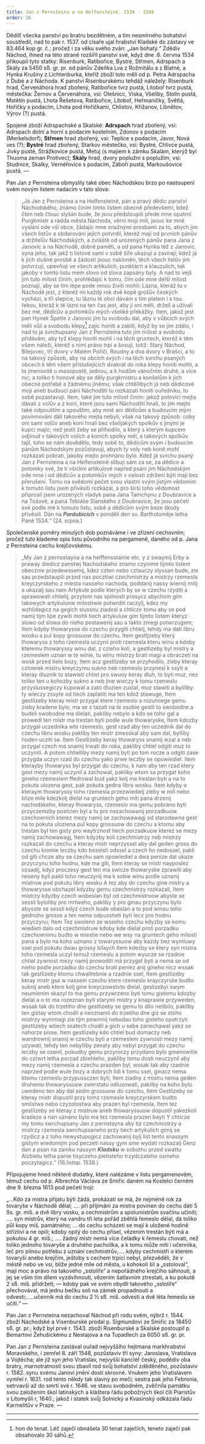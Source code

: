 ```yaml
---
title: Jan z Pernsteina a na Helfensteině. 1534 - 1544
order: 26
---
```

Dědilť všecka panství po bratru bezdětném, a tím nesmírného bohatství soustředil, nad to pak r. 1537. od císaře ujal hrabství Kladské do zástavy ve 83.464 kop gr. č.; pročež i za věku svého zván: „Jan bohatý.“ Zdědiv Náchod, ihned na této straně rozšířil panství své, když dne .6. června 1534 přikoupil tyto statky: Risenburk, Ratibořice, Bystré, Střmen, Adrspach a Skály za 5450 sß. gr. pr. od pánův Zdeňka Lva z Rožmitálu a z Blatné, a Hynka Krušiny z Lichtenburka, kteříž zboží toto měli od p. Petra Adrspacha z Dubé a z Náchoda. K panství Risenburskému tehdáž náležely: Risenburk hrad, Červenáhora hrad zbořený, Ratibořice tvrz pustá, Litoboř tvrz pustá, městečka: Žernov a Červenáhora, vsi: Olešnicc, Víska, Všeliby, Stolín pustá, Mstětín pustá, Lhota Řešetova, Ratibořice, Litoboř, Heřmaničky, Světlá, Hořičky s podacím, Lhota pod Hořičkami, Chlistov, Křižanov, Libnětov, Výrov (?) pustá.

Spojené zboží Adrspachské a Skalské: **Adrspach** hrad zbořený, vsi: Adrspach dolní a horní s podacím kostelním, Zdonov s podacím (Merkelsdorf); **Střmen** hrad zbořený, vsi: Teplice s podacím, Javor, Nová ves (?); **Bystré** hrad zbořený, Starkov městečko, vsi: Bystré, Chlivce pustá, Jivky pusté, Strážkovice pustá, Metuj (s majiem k zámku Skalám, kterýž byl Thuoma zeman Protivec); **Skály** hrad, dvory poplužní s poplužím, vsi: Studnice, Skalky, Vernéřovice s podacím, Záboří pustá, Markoušovice pustá. —

Pan Jan z Pernsteina obmyslily také obec Náchodskou brzo po nastoupení svém novým listem nadacím v tato slova:

> „Já Jan z Pernsteina a na Helfensteině, pán a pravý dědic panství Náchodského, známo činím tímto listem obecně předevšemi, kdež čten neb čtouc slyšán bude, že jsou předstoupili přede mne opatrní Purgkmistr a radda města Náchoda, věrní moji milí, jsouc ke mně vysláni ode vší obce, žádajíc mne snažnými prosbami za to, abych jim všech listův a obdarování jejich potvrdil, kteréž mají od prvních pánův a držitelův Náchodských, a zvláště od urozených pánův pana Jana z Janovic a na Náchodě, dobré paměti, a od pana Hynka též z Janovic, syna jeho, tak jakž ti listové sami v sobě šíře ukazují a zavírají; kdež já k jich slušné prosbě a žádosti jsouc nakloněn, těch všech listův jim potvrzuji, upevňuji ve všech artikulích, punktách a klauzulích, tak jakoby v tomto listu mém slovo od slova zapsány byly. A nad to vejš jim tuto milost činím, prohlédajíc k tomu, čím ode mne delší milost poznají, aby se tím lépe pode mnou živiti mohli: Lázna, kteráž tu v Náchodě jest, z kteréž mi každý rok dvě kopě grošův českých vychází, a tři slepice, tu láznu té obci dávám s tím platem i s tou. řekou, kteráž k té lázni na ten čas jest, aby ji oni měli, drželi a užívali bez mé, dědicův a potomkův mých všeliké překážky. Item, jakož jest pan Hynek Špetle z Janovic jim tu svobodu dal, aby v vůbcích svých měli vůli a svobodu klepy[^52] zajíc honiti a zabiti, když by se jim zdálo, i nad to já svrchupsaný Jan z Pernsteina tuto jim milost a svobodu přidávám, aby tyž klepy honiti mohli i na těch gruntech, kteréž k těm všem náleží, kteréž s nimi právo trpí a šosují, totiž: Starý Náchod, Bílejovec, tři dvory v Malém Poříči, Roudny a dva dvory v Brašci, a to na takový způsob, aby na obcích svých i na těch svrchu psaných obcech k těm všem příslušejících dvakrát do roka klepy honiti mohli, a to jmenovitě o.masopustě, jednou, a k hodům vánočním druhé, a více nic; a toliko ti honové aby se děly purgkmistru a konšelům k jich obecné potřebě a žádnému jinému; však chtěllibych já neb dědicové moji aneb budoucí páni Náchodští tu rozkázati honiti ouředníku, to sobě pozastavuji. Item, také jim tuto milost činím: jakož polovici mejta dávali z volův a z koní, které jsou sami Náchodští hnali, to jim mejto také odpouštím a spouštím, aby mně ani dědicům a budoucím mým povinnováni dáli takového mejta nebyli; však na takový způsob: coby oni sami volův aneb koní hnali bez všelijakých spolkův s jinými je kupci majíc; než jestli žeby se přihodilo, a který s kterým kupcem odjinud v takových volích a koních spolky měl, a takových spolkův tajil, toho se nám dovědělo, tedy sobě to, dědicům svým i budoucím pánům Náchodským pozůstavuji, abych ty voly neb koně mohl rozkázati pobrati, jakoby mejto prohnáno bylo. Kdež já svrchu psaný Jan z Pernsteina a na Helfensteině slibuji sám za se, za dědice a potomky své, že ti všickni artikulové napřed psáni jim Náchodským ode mne i od dědicův a potomkův mých v celosti zdrženi býti mají bez přerušení. Tomu na svědomí pečet svou vlastní svým jistým vědomím k tomuto listu jsem přivěsiti rozkázal, a pro širší toho vědomost připrosil jsem urozených vladyk pana Jana Tamchynu z Doubravice a na Tošově, a pana Tobiáše Slanského z Doubravice, že jsou pečeti své podle mé k tomuto listu, sobě a dědicům svým beze škody přivěsili. Dán na ***Pardubicích*** v pondělí den sv. Bartholoměje letha Páně 1534.“ (24. srpna.)

Společenské poměry minulých dob poznáváme i ve zřízení cechovním; pročež tuto klademe opis listu původního na pergameně, daného od p. Jana z Pernsteina cechu krejčovskému.

> „My Jan z pernsstayna a na helffensstainie etc. y z swaymij Erby a praway diedicz panstwj Nachodskeho znamo czynime tijmto listem obecznie przedewssemij, kdez czten nebo cztauczy slyssan bude, zie sau przedstaupili przed nas pocztiwi czechmistrzy a mistrzy rzemesla kreyczyrskeho z miesta nasseho nachoda, poddanij nassy wiernij milij a ukazalj sau nam Artykule podle kterych by se w czechu rzyditi a sprawowati chtielij, przytom nas spilnosti prosycz abychom gim takowych artykuluow milostiwie potwrditi raczylj, kdez my wzhlidagicz na gegich slussnu ziadosl a chticze tomu aby se pod namij tijm lipe zywiti mohli tiech artykuluw gim tijmto listem kteryz slowo od slowa do nieho postawenij sau a takto zniegi potwrzugem; Item kdyby thowarysse do czechu przygiti chtielj, tehdy ma dati libru wosku a pul kopy grossuow do czechu. Item gestljzeby který thowaryss z toho rzemesla uczynii proti rzemesla kteru winu a kdoby kteremu thowaryssy winu dal, z czieho koli, a gestlizeby byl mistry a rzemeslem uznan w te winie, tu winu mistrzy brati magi a obraczeti na wosk przed tielo bozy, Item acz gestlizeby se przyhodilo, zieby kteray czlowiek mistru kreyczymu sukno neb rzemeslo przynesl k ssyti a kteray dluzník to stawieti chtiel pro swuoy keray dluh, to byti muz, nez toliko ten u kohozby sukno a neb jine wieczy k tomu rzemeslu przyslussegiczy kupowal a zato dluzien zustal, muz stawiti a byliliby ty wieczy zssyte od tiech zaplatiti ma ten kdož stawuge, Item gestlizeby kteray mistr przygal ktere rzemeslo a rozumiege gemu zieby kradene bylo, ma se z tazati na te osobie gestli to swobodne a budeli swobodne ma dielati, pakliby nebylo a kdo se toho gal a prowedl ten mistr ma trestan byti podle wule thowaryske, Item kdozby przygal uczednika wto rzemeslo, gest rzad aby ten uczednik dal do czechu libru wosku pakliby ten mistr zmesskal aby sam dal, bylliby hoden ucziti se. Item Gestlizeby keray thowaryss snamij wzal a neb przygal czech ma snamij trwati do roka, pakliby chtiel odgiti muz to uczyniti. A potom chtielliby mezy namij byti po tom rocze a odgiti zase przygda uczyn rzad do czechu yako prwe leczby se opowiediel. Item kterayby thowaryss byl przygat do czechu, k nam aby ten rzad ktery gest mezy namij uczynil a zachowal, pakliby wtom sa przygat koho gineho rzemeslem ffedrowal bud yakz kolj ma trestan byti a na to pokuta ulozena gest, pak pokuta gedna libra wosku. Item kdyby o kteraym thowaryssy toho rzemesla przezwiedielj zieby w mili nebo blize mile kdezkolj dielal na gruntech geho miti pana drzenij nachodskeho, kteray thowaryss, rzemeslo ma gemu pobrano byti przyczemzby postizen byl a tu pro nezachowanij porzadkuow czechownich kterez mezy namij se zachowawagj od starodawna gest na to pokuta uloziena pul kopy grossuow do czechu a ktomu aby trestan byl ten gisty pro waytrznost tiech porzadkuow kterez se mezy namij zachowawagj, Item kdyzby koli czechmistrzy neb mistrzy rozkazali do czechu a kteray mistr neprzyssel aby dal geden gross do czechu kromie leczby kdo bezelsti odssel a czech ho nedossel, pakli od giti chcze aby se czechu sam opowiediel a dwa penize dal ukaze przyczynu toho hodnu, kde ma giti, Item kteray se mistr nayposlez ozsadij, kdyz proczesy gest ten ma swicze thowaryske zprawiti aby neseny byli pakli toho neuczynij ma k sobie winu podle uznanij mistruw pod pokutu libry wosku A tez aby do czechu gine mistry a thowarysse obchazel kdyzby gemu czechmistrzy rozkazali, Item mistrzy kdyzby czech wobeslan byl od czechmistruow abyste se sessli byloliby pro mrtweho, pakliby y pro ginau przyczynu bylo abysste se sessli kdyz czech bude obeslan a to pod winau toho gednoho grosse a ten nema odpusstieti byti lecz pro hodnu przyczynu; Item Tez swoleno ze wsseho czechu kdyzby se komu wiedieti dalo od czechmistruw kdoby kde dielal proti porzadku czechownimu budto w miestie nebo we wsy na gruntech geho milosti pana a bylo na koho uznano z towaryssuow aby kazdy bez wymluwy ssel pod pokutu dwau grossy bilaych Item kdezby se ktery syn mistra toho rzemesla uczyl temuž rzemeslu a potom wyucze se rzadnie chtiel zywnost mezy namij prowoditi má przygat byti a nema se od nieho podle porzadku do czechu brati peniez anij gineho nicz wssak tak gestlizeby ktomu chwalitebnie a rzadnie ssel, Item gestlizeby keray mistr gsa w nassem czechu ktere rzemeslo krayczyrske budto suknij aneb ktere kolj gine kreyczowstvto dielal, geslizebyi swym neumienim skazyl to ma gemu przywrzeno byti tomu gistemu kdozby dielal a o to ma rozeznan byti starymi mistry y knaprawie przyweden, wssak tak do trzetiho dne gestlizeby se gemu to dilo nelibilo, pakliby ten gistay wtom chodil a neoznamil do trzetiho dne giz se stoho mistrzy wynimagi zie tijm powinnij nebudau toho gisteho opatrzyti gestlizeby wtiech ssatech chodil a gich u sebe zanechawal yakz se nahorze pisse, Item gestlizeby kdo chtiel bud domaczy neb wandrownij snamij w czechu byti a rzemeslem zywnosti mezy namij uzywati, tehdy ten nebylliby zenaty aby nebyl przygat do czechu leczby se ozenil, pokudby gemu przyroczy przydano bylo gmenowitie do cztwrt letha porzad zbiehleho, pakliby tomu dosti neuczynil aby mezy namij rzemesla a czechu prazden byl, wssak tak aby rzadnie naprzed podle wule bozy a dobrych lidi k tomu ssel, ginacz nema ktomu rzemeslu przypussczen byti, Item ziadny z mistru nema geden druhemu thowaryssuow zwerstatu odluzowati, pakliby na koho bylo uwedeno ten aby dal sedm grossuow do czechu, Item Gestlizeby se kteray mistr dopustil przy tomz rzemesle kreyczyrskem budto smilstwa nebo czyzolostwa aby prazen byl rzemesla, Item tez gestlizeby se kteray z mistruw aneb thowaryssuow dopustil yakezkoli kradeze a nan uznano bylo ma tez rzemesla prazen bayti Y chticze my tomu swrchupsany Jan z pernstayna aby tiz czechmistrzy a mistrzy rzemesla swrchupsaneho przy tiech artykulich gimij se rzydicz a z toho newystupugicz zachowanij bylj list tento snassym gistym wiedomijm pod peczeti nassy gym sme wydati rozkazalj Genz dan a psan na zamku nassym ***Kladsku*** w sobothu przed swattu Alzbietu letha panie tisyczeho pietisteho trzydczateho osmeho poczytagicz.“   (16.listop. 1538.)

Připojujeme hned některé dodatky, které nalézáme v listu pergamenovém, témuž cechu od p. Albrechta Václava ze Smiřic daném na Kostelci černém dne 9. března 1613 pod pečetí trojí:

„...Kdo za mistra přijatu býti žádá, prokázati se má, že nejméně rok za tovaryše v Náchodě dělal; .... při příjímání za mistra povinen do cechu dáti 5 ßs. gr. míš. a dvě libry vosku, a cechmistrům a spolumistrům svačinu učiniti; .... syn mistrův, který na vandru tři leta pořád zběhlá řemeslo dělal, dá toliko půl kopy míš. památného; ... do cechu scházeti se mají k uložené hodině střízliví a ne opilí; kdoby opilý do cechu přisel, vězením trestán býti má a pokutou 4 gr. míš.; .... žádný mistr nemá více čeládky k řemeslu chovati, než toliko jednoho tovaryše a druhého pacholíka, a k tomu může míti i učenníka, leč pro pilnou potřebu z uznání cechmistrův,..…kdyby cechmistři o kterém tovaryši anebo krejčím, ještoby s cechem trpící nebyl, přezvěděli, že v městě nebo ve vsi, blíže jedné míle od města, u kohokoli šil a „sstoloval“, mají moc a právo na takového „sstolíře“ a nepořádného krejčího sáhnouti, a jej se vším tím dílem vyzdvihnouti, vězením šatlavním ztrestati, a ku pokutě 2 sß. míš. přidržeti; — kdoby pak ve svém obydlí takového „sstolíře“ přechovával, má jednu bečku soli na zámek propadnouti a odvesti;…..učenník má do cechu 2 ½ sß. míš. odvesti a dvě léta řemeslu se učiti.“ —

Pan Jan z Pernsteina nezachoval Náchod při rodu svém, nýbrž r. 1544. zboží Náchodské a Visenburské prodal p. Sigmundovi ze Smiřic za 18450 sß. gr. pr.; když byl prvé r. 1543. zboží Risenburské a Skalské postoupil p. Bemartovi Žehušickému z Nestajova a na Tupadlech za 6050 sß. gr. pr.

Pan Jan z Pernsteina zastával ouřad nejvyššího hejtmana markhrabství Moravského, i zemřel 8. září 1548, pozůstaviv tři syny: Jaroslava, Vratislava a Vojtěcha; ale již syn jeho Vratislav, nejvyšší kancléř český, podědiv oba bratry, marnotratností svou zbavil rod svůj bohatství zděděného, pozůstaviv r. 1582. synu svému Janovi jmění dosti skrovné. Vnukem jeho Vratislavem vymřel r. 1631. rod tento někdy tak slavný po meči; sestra pak jeho Febronia, setrvavši až do smrtí své r. 1646. ve stavu svobodném, zvěčnila památku svou založením škol latinských a kláštera řádu pobožných škol čili Piaristův v Litomyšli r, 1640.; jakož i statek svůj Solnický a Kvasinský odkázala řádu Karmelitův v Praze. —

------------------

[^52]: hon do tenat. Léč zaječí obnášela 30 tenat zaječích, teneto zaječí pak obsahovalo 30 sáhů.
